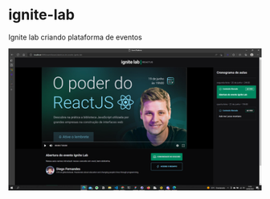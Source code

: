 # ignite-lab
Ignite lab criando plataforma de eventos

![alt](https://github.com/Diego-Lopes/ignite-lab/blob/main/src/assets/home.png)
